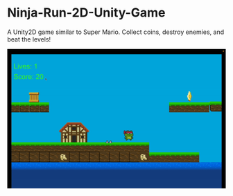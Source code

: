 # Ninja-Run-2D-Unity-Game

A Unity2D game similar to Super Mario. Collect coins, destroy enemies, and beat the levels!

![Ninja Run Demo](./ninjavideo-trim.gif)


